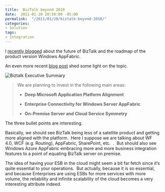 ```yaml
---
title:  BizTalk beyond 2010
date:  2011-01-20 20:50:00 -05:00
permalink:  "/2011/01/20/biztalk-beyond-2010/"
categories:
- Solution
tags:
- Integration
---
```

<p>I <a href="https://vincentlauzon.wordpress.com/2010/11/04/biztalk-vnext-biztalk-azure/">recently blogged</a> about the future of BizTalk and the roadmap of the product version Windows AppFabric.</p>  <p>An even more recent <a href="http://blogs.msdn.com/b/billzack/archive/2010/12/08/biztalk-the-road-ahead.aspx">blog post</a> shed some light on the topic.</p>  <p><img title="Biztalk Executive Summary" alt="Biztalk Executive Summary" src="http://i.microsoft.com/global/biztalk/en/us/PublishingImages/BTS-Roadmap.jpg" /></p>  <blockquote>   <p>We are planning to invest in the following main areas:</p>    <ul>     <li>       <p><b>Deep Microsoft Application Platform Alignment </b></p>     </li>      <li>       <p><b>Enterprise Connectivity for Windows Server AppFabric</b></p>     </li>      <li>       <p><b>On-Premise Server and Cloud Service Symmetry</b></p>     </li>   </ul> </blockquote>  <p>The three bullet points are interesting.</p>  <p>Basically, we should see BizTalk being less of a satellite product and getting more aligned with the platform.&#160; Here I suppose we are talking about WF 4.0, WCF (e.g. Routing), AppFabric, SharePoint, etc.&#160; .&#160; But should also see Windows Azure AppFabric embracing more and more business integration features to a point of equating BizTalk server on premise.</p>  <p>The idea of having your ESB in the cloud might seem a bit far fetch since it’s quite essential to your operations.&#160; But actually, because it is so essential, and because Enterprises are using ESBs for more services with more volume, the reliability and infinite scalability of the cloud becomes a very interesting attribute indeed.</p>